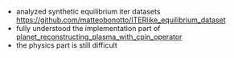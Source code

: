 - analyzed synthetic equilibrium iter datasets https://github.com/matteobonotto/ITERlike_equilibrium_dataset
- fully understood the implementation part of [planet_reconstructing_plasma_with_cpin_operator](../papers/planet_reconstructing_plasma_with_cpin_operator.md)
- the physics part is still difficult